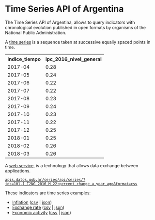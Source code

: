 # Time Series API of Argentina

The Time Series API of Argentina, allows to query indicators with chronological evolution published in open formats by organisms of the National Public Administration.

A [time series](https://en.wikipedia.org/wiki/Time_series) is a sequence taken at successive equally spaced points in time.

<table>
    <tr><th>indice_tiempo</th><th>ipc_2016_nivel_general</th></tr>
    <tr><td>2017-04</td><td>0.28</td></tr>
    <tr><td>2017-05</td><td>0.24</td></tr>
    <tr><td>2017-06</td><td>0.22</td></tr>
    <tr><td>2017-07</td><td>0.22</td></tr>
    <tr><td>2017-08</td><td>0.23</td></tr>
    <tr><td>2017-09</td><td>0.24</td></tr>
    <tr><td>2017-10</td><td>0.23</td></tr>
    <tr><td>2017-11</td><td>0.22</td></tr>
    <tr><td>2017-12</td><td>0.25</td></tr>
    <tr><td>2018-01</td><td>0.25</td></tr>
    <tr><td>2018-02</td><td>0.26</td></tr>
    <tr><td>2018-03</td><td>0.26</td></tr>
</table>

A [web service](https://en.wikipedia.org/wiki/Web_service), is a technology that allows data exchange between applications.

[`apis.datos.gob.ar/series/api/series/?ids=101.1_I2NG_2016_M_22:percent_change_a_year_ago&format=csv`](https://apis.datos.gob.ar/series/api/series/?ids=101.1_I2NG_2016_M_22:percent_change_a_year_ago&format=csv)

These indicators are time series examples:

* [Inflation](http://datos.gob.ar/series/api/series/?ids=101.1_I2NG_2016_M_22:percent_change_a_year_ago&format=csv) ([csv](https://apis.datos.gob.ar/series/api/series/?ids=101.1_I2NG_2016_M_22:percent_change_a_year_ago&format=csv) | [json](https://apis.datos.gob.ar/series/api/series/?ids=101.1_I2NG_2016_M_22:percent_change_a_year_ago&format=json))
* [Exchange rate](http://datos.gob.ar/series/api/series/?ids=168.1_T_CAMBIOR_D_0_0_26&start_date=2018-07&limit=1000) ([csv](https://apis.datos.gob.ar/series/api/series/?ids=168.1_T_CAMBIOR_D_0_0_26&start_date=2018-07&limit=1000&format=csv) | [json](https://apis.datos.gob.ar/series/api/series/?ids=168.1_T_CAMBIOR_D_0_0_26&start_date=2018-07&limit=1000))
* [Economic activity](http://datos.gob.ar/series/api/series/?ids=143.3_NO_PR_2004_A_21,143.3_NO_PR_2004_A_28&limit=1000) ([csv](https://apis.datos.gob.ar/series/api/series/?ids=143.3_NO_PR_2004_A_21,143.3_NO_PR_2004_A_28&limit=1000&format=csv) | [json](https://apis.datos.gob.ar/series/api/series/?ids=143.3_NO_PR_2004_A_21,143.3_NO_PR_2004_A_28&limit=1000))
